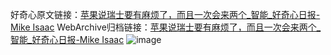 好奇心原文链接：[苹果说瑞士要有麻烦了，而且一次会来两个_智能_好奇心日报-Mike Isaac](https://www.qdaily.com/articles/2173.html)
WebArchive归档链接：[苹果说瑞士要有麻烦了，而且一次会来两个_智能_好奇心日报-Mike Isaac](http://web.archive.org/web/20190623150907/https://www.qdaily.com/articles/2173.html)
![image](http://ww3.sinaimg.cn/large/007d5XDpgy1g3vet6k95pj30u0245h96)